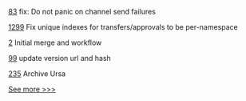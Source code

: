 
[83](https://github.com/hyperledger/sawtooth-sdk-rust/pull/83) fix: Do not panic on channel send failures

[1299](https://github.com/hyperledger/firefly/pull/1299) Fix unique indexes for transfers/approvals to be per-namespace

[2](https://github.com/hyperledger/anoncreds-clsignatures-rs/pull/2) Initial merge and workflow

[99](https://github.com/hyperledger/homebrew-besu/pull/99) update version url and hash

[235](https://github.com/hyperledger/ursa/pull/235) Archive Ursa


[See more >>>](https://start-here.hyperledger.org/pull-requests)

